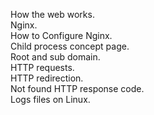 How the web works.  
Nginx.  
How to Configure Nginx.  
Child process concept page.  
Root and sub domain.  
HTTP requests.  
HTTP redirection.  
Not found HTTP response code.  
Logs files on Linux.
